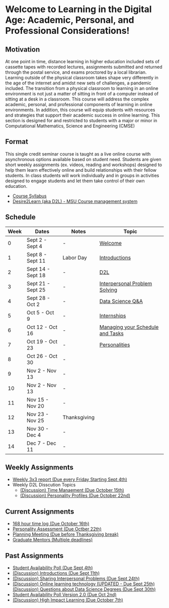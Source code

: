 # Welcome to  Learning in the Digital Age: Academic, Personal, and Professional Considerations!

## Motivation 
At one point in time, distance learning in higher education included sets of cassette tapes with recorded lectures, assignments submitted and returned through the postal service, and exams proctored by a local librarian. Learning outside of the physical classroom takes shape very differently in the age of the internet and amidst new sets of challenges, a pandemic included. The transition from a physical classroom to learning in an online environment is not just a matter of sitting in front of a computer instead of sitting at a desk in a classroom. This course will address the complex academic, personal, and professional components of learning in online environments. In addition, this course will equip students with resources and strategies that support their academic success in online learning. This section is designed for and restricted to students with a major or minor in Computational Mathematics, Science and Engineering (CMSE)

## Format
This single credit seminar course is taught as a live online course with asynchronous options available based on student need.   Students are given short weekly assignments (ex. videos, reading and workshops) designed to help them  learn effectively online and build relationships with their fellow students.   In class students will work individually and in groups in activities designed to engage students and let them take control of their own education.  

- [Course Syllabus](https://docs.google.com/document/d/e/2PACX-1vRT3n1QJyiX8QVwtKLSzMafUcQGJif2ipsgR5giEqchQ5jVBHZRyJKNT30OFifqojdrspXiJUHuGm0Z/pub)
- [Desire2Learn (aka D2L) - MSU Course management system](https://d2l.msu.edu/d2l/home/1172254)

## Schedule

| Week | Dates | Notes | Topic |
|------|-------|-------|-------|
| 0 | Sept 2 - Sept 4 | - | [Welcome](0907-SEMINAR-Welcome) |
| 1 | Sept 8 - Sept 11 | Labor Day | [Introductions](0908-SEMINAR-Introduction)  |
| 2 | Sept 14 - Sept 18 |  - | [D2L](0914-SEMINAR-D2L) | 
| 3 | Sept 21 - Sept 25 | - | [Interpersonal Problem Solving](0924-SEMINAR-Interpersonal_Problem_Solving)  | 
| 4 | Sept 28 - Oct 2 | - | [Data Science Q&A](1001-SEMINAR-Data_Science_QnA)  |
| 5 | Oct 5 - Oct 9 | - | [Internships](1008-SEMINAR-Adam_Alessio) | 
| 6 | Oct 12 - Oct 16 | - | [Managing your Schedule and Tasks](1016-SEMINAR-Calendars) | 
| 7 | Oct 19 - Oct 23 | - | [Personalities](1023-SEMINAR-Personalities)
| 8 | Oct 26 - Oct 30 | - | | 
| 9 | Nov 2 - Nov 13 | - | | 
| 10 | Nov 2 - Nov 13 | - | | 
| 11 | Nov 15 - Nov 20 | - | | 
| 12 | Nov 23 - Nov 25  |  Thanksgiving |  | 
| 13 | Nov 30 - Dec 4 | - | | 
| 14 | Dec 7 - Dec 11 | - | | 

## Weekly Assignments
* [Weekly 3x3 report (Due every Friday Starting Sept 4th)](3x3_Weekly_Report)
* Weekly D2L Disscution Topics
	* [(Discussion) Time Manaement (Due October 15th)](1015-DISCUSSION-Time_Managment)
	* [(Discussion) Personality Profiles (Due October 22nd)](1022-DISCUSSION-Personal_Profiles)

## Current Assignments
* [168 hour time log (Due October 16th)](168_hour_time_log) 
* [Personality Assessment (Due Octber 22th)](1022-Personallity_Assessment)
* [Planning Meeting (Due before Thanksgiving break)](Planning_meeting)
* [Graduate Mentors (Multiple deadlines)](Mentors)

## Past Assignments

* [Student Availability Poll (Due Sept 4th)](Availability_Poll)
* [(Discussion) Introductions (Due Sept 11th)](0911-DISCUSSION-Introductions)
* [(Discussion) Sharing Interpersonal Problems (Due Sept 24th)](0924-DISCUSSION-Sharing_interpersonal_Problems)
* [(Discussion) Online learning technology (UPDATED - Due Sept 25th)](0925-DISCUSSION-Online_Technology_Questions_and_Ideas)
[(Discussion) Questions about Data Science Degrees (Due Sept 30th)](1002-DISCUSSION-Questions_about_Data_Science_Degree)
* [Student Availability Poll Version 2.0 (Due Oct 2nd)](1002-Availability_Poll-V2)
* [(Discussion) High Impact Learning (Due October 7th)](1007-DISCUSSION-High_Impact_Learning)
